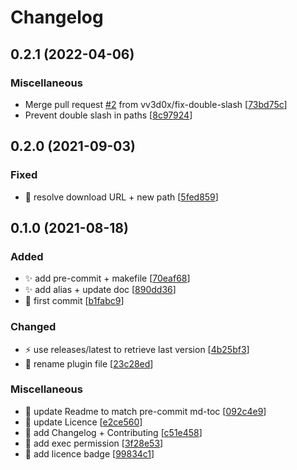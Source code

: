 # Changelog

<a name="0.2.1"></a>
## 0.2.1 (2022-04-06)

### Miscellaneous

-  Merge pull request [#2](https://github.com/ptavares/zsh-exa/issues/2) from vv3d0x/fix-double-slash [[73bd75c](https://github.com/ptavares/zsh-exa/commit/73bd75c45cd3b5c2eafa180486a5a6388589280d)]
-  Prevent double slash in paths [[8c97924](https://github.com/ptavares/zsh-exa/commit/8c97924809d4b940b0a5ba94d446a4955fe817d7)]


<a name="0.2.0"></a>
## 0.2.0 (2021-09-03)

### Fixed

- 🐛 resolve download URL + new path [[5fed859](https://github.com/ptavares/zsh-exa/commit/5fed85936e728f69fdccd39dd975c10cb07dfd43)]


<a name="0.1.0"></a>
## 0.1.0 (2021-08-18)

### Added

- ✨ add pre-commit + makefile [[70eaf68](https://github.com/ptavares/zsh-exa/commit/70eaf6898ecc391178a740d66d83e6684a9ae06a)]
- ✨ add alias + update doc [[890dd36](https://github.com/ptavares/zsh-exa/commit/890dd36fa184a8fdfe076724a40770acb2f9fbf1)]
- 🎉 first commit [[b1fabc9](https://github.com/ptavares/zsh-exa/commit/b1fabc996134df7d2e5ea3acb7f2ab607a895792)]

### Changed

- ⚡ use releases/latest to retrieve last version [[4b25bf3](https://github.com/ptavares/zsh-exa/commit/4b25bf347714b768e4559b886a62ef8a40acf8b2)]
- 🚚 rename plugin file [[23c28ed](https://github.com/ptavares/zsh-exa/commit/23c28ed96c34d9bf7a2a8cee6fd741dca75560fb)]

### Miscellaneous

- 📝 update Readme to match pre-commit md-toc [[092c4e9](https://github.com/ptavares/zsh-exa/commit/092c4e9e12fbc2a39b85e0b5bd69a663bc392140)]
- 📝 update Licence [[e2ce560](https://github.com/ptavares/zsh-exa/commit/e2ce56044c2d612b8a7c33d9419b466feb838a37)]
- 📝 add Changelog + Contributing [[c51e458](https://github.com/ptavares/zsh-exa/commit/c51e458b5816bd270597031fd7d3531babeb3f37)]
- 🛂 add exec permission [[3f28e53](https://github.com/ptavares/zsh-exa/commit/3f28e53f84c96b493dc25bb09799d6c21b61e94d)]
- 📝 add licence badge [[99834c1](https://github.com/ptavares/zsh-exa/commit/99834c1a8ec53bcb365e918911486934665e8046)]



